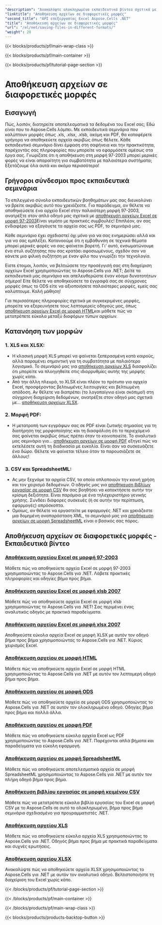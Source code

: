 ```yaml
---
"description": "Ανακαλύψτε ολοκληρωμένα εκπαιδευτικά βίντεο σχετικά με την αποθήκευση αρχείων Excel σε διάφορες μορφές χρησιμοποιώντας το Aspose.Cells για .NET. Βελτιώστε τις δεξιότητές σας στο Excel."
"linktitle": "Αποθήκευση αρχείων σε διαφορετικές μορφές"
"second_title": "API επεξεργασίας Excel Aspose.Cells .NET"
"title": "Αποθήκευση αρχείων σε διαφορετικές μορφές"
"url": "/el/net/saving-files-in-different-formats/"
"weight": 28
---
```


{{< blocks/products/pf/main-wrap-class >}}

{{< blocks/products/pf/main-container >}}

{{< blocks/products/pf/tutorial-page-section >}}

# Αποθήκευση αρχείων σε διαφορετικές μορφές

## Εισαγωγή

Πώς, λοιπόν, διατηρείτε αποτελεσματικά τα δεδομένα του Excel σας; Εδώ είναι που το Aspose.Cells λάμπει. Με εκπαιδευτικά σεμινάρια που καλύπτουν μορφές όπως .xls, .xlsx, .xlsb, ακόμη και PDF, θα καταφέρετε γρήγορα να αποθηκεύετε αρχεία ακριβώς όπως θέλετε. Κάθε εκπαιδευτικό σεμινάριο δίνει έμφαση στη σαφήνεια και την πρακτικότητα, παρέχοντάς σας πληροφορίες που μπορείτε να εφαρμόσετε αμέσως στα έργα σας. Γνωρίζατε ότι η αποθήκευση στη μορφή 97-2003 μπορεί μερικές φορές να είναι απαραίτητη για συμβατότητα με παλαιότερα συστήματα; Εξετάζουμε όλα αυτά και ακόμα περισσότερα!

## Γρήγοροι σύνδεσμοι προς εκπαιδευτικά σεμινάρια
Το επιλεγμένο σύνολο εκπαιδευτικών βοηθημάτων μας σας διευκολύνει να βρείτε ακριβώς αυτό που χρειάζεστε. Για παράδειγμα, αν θέλετε να αποθηκεύσετε ένα αρχείο Excel στην παλαιότερη μορφή 97-2003, ανατρέξτε στον απλό οδηγό μας σχετικά με [αποθήκευση αρχείων Excel σε μορφή 97-2003](./save-excel-file-in-97-2003-format/)Είναι γεμάτο με πρακτικές συμβουλές! Επιπλέον, αν σας ενδιαφέρει να εξαγάγετε τα αρχεία σας ως PDF, το σεμινάριό μας.

Κάθε σεμινάριο έχει σχεδιαστεί όχι μόνο για να σας ενημερώσει αλλά και για να σας εμπλέξει. Κατανοούμε ότι η εμβάθυνση σε τεχνικά θέματα μπορεί μερικές φορές να σας φαίνεται βαρετή. Γι' αυτό, ενσωματώνουμε ένα στυλ συζήτησης που σας κρατάει αφοσιωμένους, σχεδόν σαν να κάνετε μια φιλική συζήτηση με έναν φίλο που γνωρίζει την τεχνολογία.

Είστε έτοιμοι, λοιπόν, να βελτιώσετε την προσέγγισή σας στη διαχείριση αρχείων Excel χρησιμοποιώντας το Aspose.Cells για .NET; Δείτε τα εκπαιδευτικά μας σεμινάρια και απελευθερώστε έναν κόσμο δυνατοτήτων σήμερα! Είτε θέλετε να αποθηκεύσετε τα έγγραφά σας σε σύγχρονες μορφές όπως το ODS είτε να αξιοποιήσετε παλαιότερες μορφές, εμείς σας καλύπτουμε. Καλή μάθηση! 

Για περισσότερες πληροφορίες σχετικά με συγκεκριμένες μορφές, μπορείτε να εξερευνήσετε τους λεπτομερείς οδηγούς μας, όπως [αποθήκευση αρχείων Excel σε μορφή HTML](./save-file-in-html-format/)και μάθετε πώς να μετατρέπετε εύκολα μεταξύ διαφόρων τύπων αρχείων.

## Κατανόηση των μορφών

### 1. XLS και XLSX: 
- Η κλασική μορφή XLS μπορεί να φαίνεται ξεπερασμένη κατά καιρούς, αλλά παραμένει σημαντική για τη συμβατότητα με παλαιότερο λογισμικό. Το σεμινάριό μας για [αποθήκευση αρχείων XLS](./save-xls-file/) διασφαλίζει ότι μπορείτε να πλοηγηθείτε στις ιδιορρυθμίες αυτής της μορφής χωρίς κόπο. 
- Από την άλλη πλευρά, το XLSX είναι πλέον το πρότυπο για αρχεία Excel, προσφέροντας βελτιωμένες λειτουργίες και βελτιωμένη απόδοση. Αν θέλετε να διαπρέπει (το λογοπαίγνιο είναι σκόπιμο!) στη σύγχρονη διαχείριση δεδομένων, ανατρέξτε στον οδηγό μας σχετικά με... [αποθήκευση αρχείων XLSX](./save-xlsx-file/).

### 2. Μορφή PDF:
- Η μετατροπή των εγγράφων σας σε PDF είναι ζωτικής σημασίας για τη διατήρηση της μορφοποίησης και τη διασφάλιση ότι το περιεχόμενό σας φαίνεται ακριβώς όπως πρέπει όταν το κοινοποιείτε. Το αναλυτικό μας σεμινάριο για... [αποθήκευση αρχείων σε μορφή PDF](./save-file-in-pdf-format/) εξηγεί πώς να εκτελέσετε αυτή τη διαδικασία με ευκολία. Είναι σαν να συσκευάζετε ένα δώρο. Θέλετε να φαίνεται τέλειο όταν το παρουσιάζετε σε άλλους!

### 3. CSV και SpreadsheetML:
- Ας μην ξεχνάμε τα αρχεία CSV, τα οποία απλοποιούν την κοινή χρήση και τον χειρισμό δεδομένων. Ο οδηγός μας για [αποθήκευση βιβλίων εργασίας σε μορφή CSV](./save-workbook-to-text-csv-format/) θα σας βοηθήσει να κατακτήσετε αυτήν την κρίσιμη δεξιότητα. Είναι παρόμοιο με ένα τηλεχειριστήριο γενικής χρήσης. Συνδέει διάφορες συσκευές (ή σε αυτήν την περίπτωση, εφαρμογές) απρόσκοπτα.
- Ομοίως, αν θέλετε να εργαστείτε με εφαρμογές .NET και χρειάζεστε μια δομημένη αναπαράσταση XML, το σεμινάριό μας για [αποθήκευση αρχείων σε μορφή SpreadsheetML](./save-file-in-spreadsheetml-format/) είναι ο βασικός σας πόρος.

## Αποθήκευση αρχείων σε διαφορετικές μορφές - Εκπαιδευτικά βίντεο
### [Αποθήκευση αρχείου Excel σε μορφή 97-2003](./save-excel-file-in-97-2003-format/)
Μάθετε πώς να αποθηκεύετε αρχεία Excel σε μορφή 97-2003 χρησιμοποιώντας το Aspose.Cells για .NET. Λάβετε πρακτικές πληροφορίες και οδηγίες βήμα προς βήμα.
### [Αποθήκευση αρχείου Excel σε μορφή xlsb 2007](./save-excel-file-in-2007-xlsb-format/)
Μάθετε πώς να αποθηκεύετε αρχεία Excel σε μορφή xlsb χρησιμοποιώντας το Aspose.Cells για .NET! Σας περιμένει ένας αναλυτικός οδηγός με πρακτικά παραδείγματα.
### [Αποθήκευση αρχείου Excel σε μορφή xlsx 2007](./save-excel-file-in-2007-xlsx-format/)
Αποθηκεύστε εύκολα αρχεία Excel σε μορφή XLSX με αυτόν τον οδηγό βήμα προς βήμα χρησιμοποιώντας το Aspose.Cells για .NET. Κύριος χειρισμός Excel.
### [Αποθήκευση αρχείου σε μορφή HTML](./save-file-in-html-format/)
Μάθετε πώς να αποθηκεύετε αρχεία Excel σε μορφή HTML χρησιμοποιώντας το Aspose.Cells για .NET με αυτόν τον λεπτομερή οδηγό βήμα προς βήμα.
### [Αποθήκευση αρχείου σε μορφή ODS](./save-file-in-ods-format/)
Μάθετε πώς να αποθηκεύετε αρχεία σε μορφή ODS χρησιμοποιώντας το Aspose.Cells για .NET σε αυτόν τον ολοκληρωμένο οδηγό. Οδηγίες βήμα προς βήμα και πολλά άλλα.
### [Αποθήκευση αρχείου σε μορφή PDF](./save-file-in-pdf-format/)
Μάθετε πώς να αποθηκεύετε εύκολα αρχεία Excel ως PDF χρησιμοποιώντας το Aspose.Cells για .NET. Παρέχονται απλά βήματα και παραδείγματα για εύκολη εφαρμογή.
### [Αποθήκευση αρχείου σε μορφή SpreadsheetML](./save-file-in-spreadsheetml-format/)
Μάθετε πώς να αποθηκεύετε αποτελεσματικά αρχεία σε μορφή SpreadsheetML χρησιμοποιώντας το Aspose.Cells για .NET με αυτόν τον πλήρη οδηγό βήμα προς βήμα.
### [Αποθήκευση βιβλίου εργασίας σε μορφή κειμένου CSV](./save-workbook-to-text-csv-format/)
Μάθετε πώς να μετατρέπετε εύκολα βιβλία εργασίας του Excel σε μορφή CSV με το Aspose.Cells σε αυτό το ολοκληρωμένο, βήμα προς βήμα σεμινάριο σχεδιασμένο για προγραμματιστές .NET.
### [Αποθήκευση αρχείου XLS](./save-xls-file/)
Μάθετε πώς να αποθηκεύετε εύκολα αρχεία XLS χρησιμοποιώντας το Aspose.Cells για .NET. Οδηγός βήμα προς βήμα με πρακτικά παραδείγματα και συχνές ερωτήσεις.
### [Αποθήκευση αρχείου XLSX](./save-xlsx-file/)
Ανακαλύψτε πώς να αποθηκεύετε αρχεία XLSX χρησιμοποιώντας το Aspose.Cells για .NET με αυτόν τον αναλυτικό οδηγό. Βελτιστοποιήστε τη διαχείριση του Excel χωρίς κόπο.

{{< /blocks/products/pf/tutorial-page-section >}}

{{< /blocks/products/pf/main-container >}}

{{< /blocks/products/pf/main-wrap-class >}}

{{< blocks/products/products-backtop-button >}}